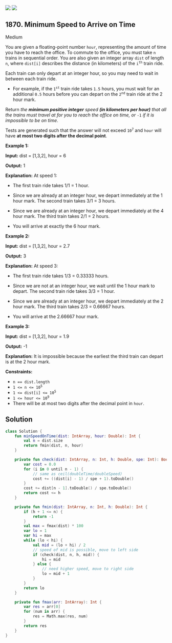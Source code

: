 [![](https://img.shields.io/github/stars/javadev/LeetCode-in-Kotlin?label=Stars&style=flat-square)](https://github.com/javadev/LeetCode-in-Kotlin)
[![](https://img.shields.io/github/forks/javadev/LeetCode-in-Kotlin?label=Fork%20me%20on%20GitHub%20&style=flat-square)](https://github.com/javadev/LeetCode-in-Kotlin/fork)

## 1870\. Minimum Speed to Arrive on Time

Medium

You are given a floating-point number `hour`, representing the amount of time you have to reach the office. To commute to the office, you must take `n` trains in sequential order. You are also given an integer array `dist` of length `n`, where `dist[i]` describes the distance (in kilometers) of the <code>i<sup>th</sup></code> train ride.

Each train can only depart at an integer hour, so you may need to wait in between each train ride.

*   For example, if the <code>1<sup>st</sup></code> train ride takes `1.5` hours, you must wait for an additional `0.5` hours before you can depart on the <code>2<sup>nd</sup></code> train ride at the 2 hour mark.

Return _the **minimum positive integer** speed **(in kilometers per hour)** that all the trains must travel at for you to reach the office on time, or_ `-1` _if it is impossible to be on time_.

Tests are generated such that the answer will not exceed <code>10<sup>7</sup></code> and `hour` will have **at most two digits after the decimal point**.

**Example 1:**

**Input:** dist = [1,3,2], hour = 6

**Output:** 1

**Explanation:** At speed 1:

- The first train ride takes 1/1 = 1 hour.

- Since we are already at an integer hour, we depart immediately at the 1 hour mark. The second train takes 3/1 = 3 hours.

- Since we are already at an integer hour, we depart immediately at the 4 hour mark. The third train takes 2/1 = 2 hours.

- You will arrive at exactly the 6 hour mark. 

**Example 2:**

**Input:** dist = [1,3,2], hour = 2.7

**Output:** 3

**Explanation:** At speed 3:

- The first train ride takes 1/3 = 0.33333 hours.

- Since we are not at an integer hour, we wait until the 1 hour mark to depart. The second train ride takes 3/3 = 1 hour.

- Since we are already at an integer hour, we depart immediately at the 2 hour mark. The third train takes 2/3 = 0.66667 hours.

- You will arrive at the 2.66667 hour mark. 

**Example 3:**

**Input:** dist = [1,3,2], hour = 1.9

**Output:** -1

**Explanation:** It is impossible because the earliest the third train can depart is at the 2 hour mark. 

**Constraints:**

*   `n == dist.length`
*   <code>1 <= n <= 10<sup>5</sup></code>
*   <code>1 <= dist[i] <= 10<sup>5</sup></code>
*   <code>1 <= hour <= 10<sup>9</sup></code>
*   There will be at most two digits after the decimal point in `hour`.

## Solution

```kotlin
class Solution {
    fun minSpeedOnTime(dist: IntArray, hour: Double): Int {
        val n = dist.size
        return fmin(dist, n, hour)
    }

    private fun check(dist: IntArray, n: Int, h: Double, spe: Int): Boolean {
        var cost = 0.0
        for (i in 0 until n - 1) {
            // same as ceil(doubleTime/doubleSpeed)
            cost += ((dist[i] - 1) / spe + 1).toDouble()
        }
        cost += dist[n - 1].toDouble() / spe.toDouble()
        return cost <= h
    }

    private fun fmin(dist: IntArray, n: Int, h: Double): Int {
        if (h + 1 <= n) {
            return -1
        }
        val max = fmax(dist) * 100
        var lo = 1
        var hi = max
        while (lo < hi) {
            val mid = (lo + hi) / 2
            // speed of mid is possible, move to left side
            if (check(dist, n, h, mid)) {
                hi = mid
            } else {
                // need higher speed, move to right side
                lo = mid + 1
            }
        }
        return lo
    }

    private fun fmax(arr: IntArray): Int {
        var res = arr[0]
        for (num in arr) {
            res = Math.max(res, num)
        }
        return res
    }
}
```